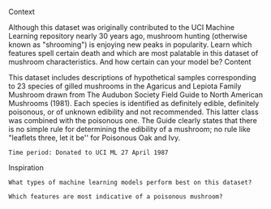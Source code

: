 Context

Although this dataset was originally contributed to the UCI Machine Learning repository nearly 30 years ago, mushroom hunting (otherwise known as "shrooming") is enjoying new peaks in popularity. Learn which features spell certain death and which are most palatable in this dataset of mushroom characteristics. And how certain can your model be?
Content

This dataset includes descriptions of hypothetical samples corresponding to 23 species of gilled mushrooms in the Agaricus and Lepiota Family Mushroom drawn from The Audubon Society Field Guide to North American Mushrooms (1981). Each species is identified as definitely edible, definitely poisonous, or of unknown edibility and not recommended. This latter class was combined with the poisonous one. The Guide clearly states that there is no simple rule for determining the edibility of a mushroom; no rule like "leaflets three, let it be'' for Poisonous Oak and Ivy.

    Time period: Donated to UCI ML 27 April 1987

Inspiration

    What types of machine learning models perform best on this dataset?

    Which features are most indicative of a poisonous mushroom?


